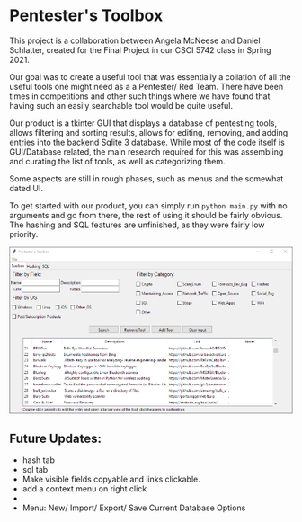 # Pentester's Toolbox
This project is a collaboration between Angela McNeese and Daniel Schlatter, 
created for the Final Project in our CSCI 5742 class in Spring 2021.

Our goal was to create a useful tool that was essentially a collation of all the useful tools 
one might need as a a Pentester/ Red Team. There have been times in competitions and other such things
where we have found that having such an easily searchable tool would be quite useful. 

Our product is a tkinter GUI that displays a database of pentesting tools, allows filtering and sorting results,
allows for editing, removing, and adding entries into the backend Sqlite 3 database. While most of the code itself is GUI/Database related, 
the main research required for this was assembling and curating the list of tools, as well as categorizing them. 

Some aspects are still in rough phases, such as menus and the somewhat dated UI. 

To get started with our product, you can simply run `python main.py` with no arguments and go from there, the rest of using it should be fairly obvious.
The hashing and SQL features are unfinished, as they were fairly low priority. 

![Pentester's Toolbox UI](ui_screenshot.png "Pentester's Toolbox UI")

## Future Updates:
- hash tab
- sql tab
- Make visible fields copyable and links clickable. 
- add a context menu on right click 
- 
- Menu:  New/ Import/ Export/ Save Current Database Options
